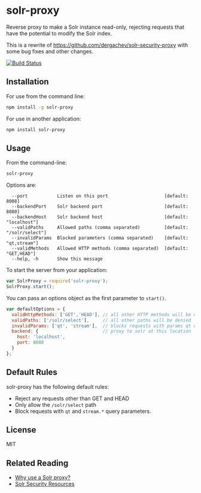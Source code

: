 solr-proxy
==========

Reverse proxy to make a Solr instance read-only, rejecting requests that have the potential to modify the Solr index.

This is a rewrite of https://github.com/dergachev/solr-security-proxy with some bug fixes and other changes.

[![Build Status](https://secure.travis-ci.org/Trott/solr-proxy.png)](http://travis-ci.org/Trott/solr-proxy)

Installation
------------

For use from the command line:

```bash
npm install -g solr-proxy
```

For use in another application:

```bash
npm install solr-proxy
```

Usage
-----

From the command-line:

```bash
solr-proxy
```

Options are:

```
  --port           Listen on this port                     [default: 8008]
  --backendPort    Solr backend port                       [default: 8080]
  --backendHost    Solr backend host                       [default: "localhost"]
  --validPaths     Allowed paths (comma separated)         [default: "/solr/select"]
  --invalidParams  Blocked parameters (comma separated)    [default: "qt,stream"]
  --validMethods   Allowed HTTP methods (comma separated)  [default: "GET,HEAD"]
  --help, -h       Show this message
```

To start the server from your application:

```js
var SolrProxy = require('solr-proxy');
SolrProxy.start();
```

You can pass an options object as the first parameter to `start()`.

```js
var defaultOptions = {
  validHttpMethods: ['GET','HEAD'], // all other HTTP methods will be disallowed
  validPaths: ['/solr/select'],     // all other paths will be denied
  invalidParams: ['qt', 'stream'],  // blocks requests with params qt or stream.* (all other params are allowed)
  backend: {                        // proxy to solr at this location
    host: 'localhost',
    port: 8080
  }
};
```

Default Rules
-------------

solr-proxy has the following default rules:

* Reject any requests other than GET and HEAD
* Only allow the `/solr/select` path
* Block requests with `qt` and `stream.*` query parameters.


License
-------

MIT

Related Reading
---------------

* [Why use a Solr proxy?](https://github.com/dergachev/solr-security-proxy#user-content-how-it-works)
* [Solr Security Resources](https://github.com/dergachev/solr-security-proxy#user-content-solr-security-resources)
